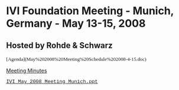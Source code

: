 # IVI Foundation Meeting - Munich, Germany - May 13-15, 2008

## **Hosted by Rohde & Schwarz**

<span style="mso-bidi-font-weight:normal">
<span style="font-size:10.0pt;font-family:Verdana;mso-fareast-font-family:&quot;Times New Roman&quot;;
mso-bidi-font-family:Arial;mso-ansi-language:EN-US;mso-fareast-language:EN-US;
mso-bidi-language:AR-SA">
[Agenda](May%202008%20Meeting%20Schedule%202008-4-15.doc)</span></span>

<span lang="en-us"> [Meeting
Minutes](2008MayMeetingSummaryFinal.pdf)</span>

<span style="FONT-SIZE: 10pt; FONT-FAMILY: &#39;Courier New&#39;"> [IVI
May 2008 Meeting
Munich.ppt](IVI%20May%202008%20Meeting%20Munich.ppt)</span>
